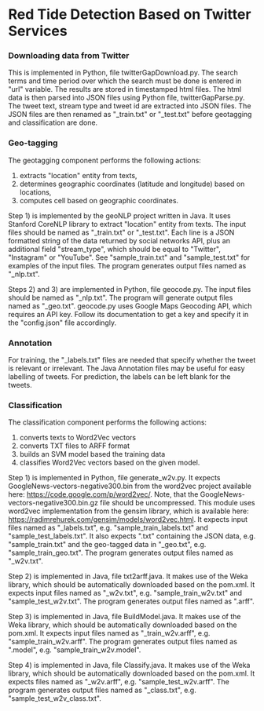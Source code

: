 # Red Tide Detection Based on Twitter Services
### Downloading data from Twitter

This is implemented in Python, file twitterGapDownload.py. The search terms and time period over which the search must be done is entered in "url" variable. The results are stored in timestamped html files.
The html data is then parsed into JSON files using Python file, twitterGapParse.py. The tweet text, stream type and tweet id are extracted into JSON files. The JSON files are then renamed as "<name>_train.txt" or "<name>_test.txt" before geotagging and classification are done.
### Geo-tagging
The geotagging component performs the following actions:
1. extracts "location" entity from texts,
2. determines geographic coordinates (latitude and longitude) based on locations,
3. computes cell based on geographic coordinates.

Step 1) is implemented by the geoNLP project written in Java. It uses Stanford CoreNLP library to extract "location" entity from texts. The input files should be named as "<name>_train.txt" or "<name>_test.txt". Each line is a JSON formatted string of the data returned by social networks API, plus an additional field "stream_type", which should be equal to "Twitter", "Instagram" or "YouTube". See "sample_train.txt" and "sample_test.txt" for examples of the input files. The program generates output files named as "<name>_nlp.txt".

Steps 2) and 3) are implemented in Python, file geocode.py. The input files should be named as "<name>_nlp.txt". The program will generate output files named as "<name>_geo.txt". geocode.py uses Google Maps Geocoding API, which requires an API key. Follow its documentation to get a key and specify it in the "config.json" file accordingly.
### Annotation
For training, the "<name>_labels.txt" files are needed that specify whether the tweet is relevant or irrelevant. The Java Annotation files may be useful for easy labelling of tweets. For prediction, the labels can be left blank for the tweets.
### Classification
The classification component performs the following actions:
1. converts texts to Word2Vec vectors
2. converts TXT files to ARFF format
3. builds an SVM model based the training data
4. classifies Word2Vec vectors based on the given model.

Step 1) is implemented in Python, file generate_w2v.py. It expects GoogleNews-vectors-negative300.bin from the word2vec project available here: https://code.google.com/p/word2vec/. Note, that the GoogleNews-vectors-negative300.bin.gz file should be uncompressed. This module uses word2vec implementation from the gensim library, which is available here: https://radimrehurek.com/gensim/models/word2vec.html. It expects input files named as "<name>_labels.txt", e.g. "sample_train_labels.txt" and "sample_test_labels.txt". It also expects "<name>.txt" containing the JSON data, e.g. "sample_train.txt" and the geo-tagged data in "<name>_geo.txt", e.g. "sample_train_geo.txt". The program generates output files named as "<name>_w2v.txt".

Step 2) is implemented in Java, file txt2arff.java. It makes use of the Weka library, which should be automatically downloaded based on the pom.xml. It expects input files named as "<name>_w2v.txt", e.g. "sample_train_w2v.txt" and "sample_test_w2v.txt". The program generates output files named as "<name>.arff".

Step 3) is implemented in Java, file BuildModel.java. It makes use of the Weka library, which should be automatically downloaded based on the pom.xml. It expects input files named as "<name>_train_w2v.arff", e.g. "sample_train_w2v.arff". The program generates output files named as "<name>.model", e.g. "sample_train_w2v.model".

Step 4) is implemented in Java, file Classify.java. It makes use of the Weka library, which should be automatically downloaded based on the pom.xml. It expects files named as "<name>_w2v.arff", e.g. "sample_test_w2v.arff". The program generates output files named as "<name>_class.txt", e.g. "sample_test_w2v_class.txt".

